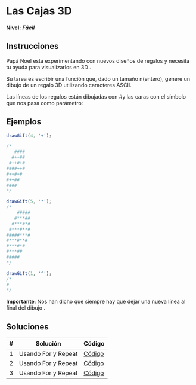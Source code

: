 # Las Cajas 3D

**Nivel:** **_Fácil_**

## Instrucciones

Papá Noel está experimentando con nuevos diseños de regalos y necesita tu ayuda para visualizarlos en 3D .

Su tarea es escribir una función que, dado un tamaño n(entero), genere un dibujo de un regalo 3D utilizando caracteres ASCII.

Las líneas de los regalos están dibujadas con #y las caras con el símbolo que nos pasa como parámetro:

## Ejemplos

```js
drawGift(4, '+');

/*
   ####
  #++##
 #++#+#
####++#
#++#+#
#++##
####
*/

drawGift(5, '*');
/*
    #####
   #***##
  #***#*#
 #***#**#
#####***#
#***#**#
#***#*#
#***##
#####
*/

drawGift(1, '^');
/*
#
*/
```

**Importante**: Nos han dicho que siempre hay que dejar una nueva línea al final del dibujo .

## Soluciones

| #   | Solución            | Código                    |
| --- | ------------------- | ------------------------- |
| 1   | Usando For y Repeat | [Código](./solution01.js) |
| 2   | Usando For y Repeat | [Código](./solution02.js) |
| 3   | Usando For y Repeat | [Código](./solution03.js) |
